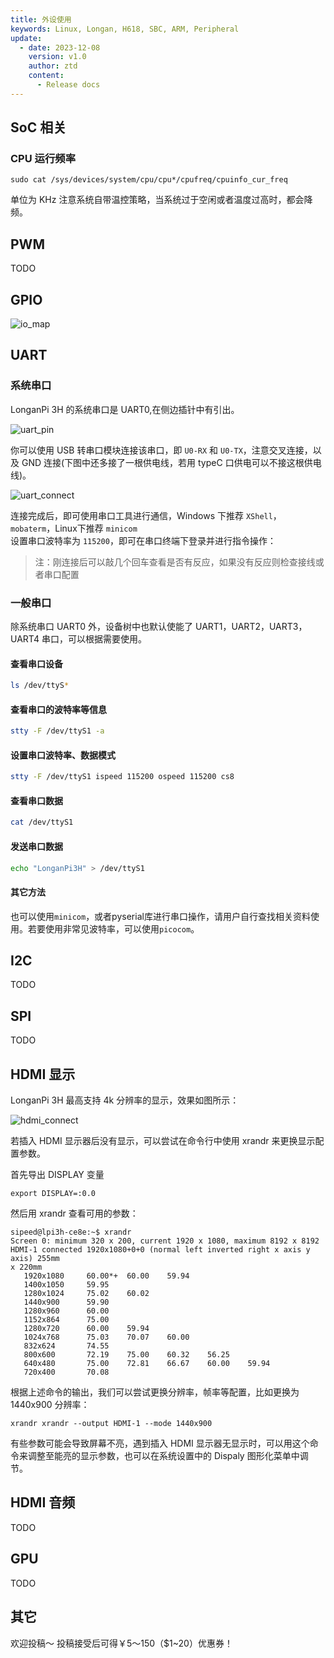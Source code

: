 ```yaml
---
title: 外设使用
keywords: Linux, Longan, H618, SBC, ARM, Peripheral
update:
  - date: 2023-12-08
    version: v1.0
    author: ztd
    content:
      - Release docs
---
```



## SoC 相关
 
### CPU 运行频率

```shell
sudo cat /sys/devices/system/cpu/cpu*/cpufreq/cpuinfo_cur_freq
```
单位为 KHz
注意系统自带温控策略，当系统过于空闲或者温度过高时，都会降频。

## PWM

TODO 

## GPIO

![io_map](./assets/peripheral/io_map.jpeg)

## UART 

### 系统串口

LonganPi 3H 的系统串口是 UART0,在侧边插针中有引出。  

![uart_pin](./assets/peripheral/uart_pin.png)  

你可以使用 USB 转串口模块连接该串口，即 `U0-RX` 和 `U0-TX`，注意交叉连接，以及 GND 连接(下图中还多接了一根供电线，若用 typeC 口供电可以不接这根供电线)。

![uart_connect](./assets/peripheral/uart_connect.png)  

连接完成后，即可使用串口工具进行通信，Windows 下推荐 `XShell`，`mobaterm`，Linux下推荐 `minicom`   
设置串口波特率为 `115200`，即可在串口终端下登录并进行指令操作：  
> 注：刚连接后可以敲几个回车查看是否有反应，如果没有反应则检查接线或者串口配置


### 一般串口

除系统串口 UART0 外，设备树中也默认使能了 UART1，UART2，UART3，UART4 串口，可以根据需要使用。

#### 查看串口设备

```bash
ls /dev/ttyS*
```

#### 查看串口的波特率等信息

```bash
stty -F /dev/ttyS1 -a 
```

#### 设置串口波特率、数据模式

```bash
stty -F /dev/ttyS1 ispeed 115200 ospeed 115200 cs8
```

#### 查看串口数据

```bash
cat /dev/ttyS1
```

#### 发送串口数据

```bash
echo "LonganPi3H" > /dev/ttyS1
```

#### 其它方法

也可以使用`minicom`，或者pyserial库进行串口操作，请用户自行查找相关资料使用。若要使用非常见波特率，可以使用`picocom`。

## I2C

TODO

## SPI

TODO

## HDMI 显示

LonganPi 3H 最高支持 4k 分辨率的显示，效果如图所示：

![hdmi_connect](./assets/peripheral/hdmi_connect.jpg)

若插入 HDMI 显示器后没有显示，可以尝试在命令行中使用 xrandr 来更换显示配置参数。

首先导出 DISPLAY 变量
```shell
export DISPLAY=:0.0
```

然后用 xrandr 查看可用的参数：
```shell
sipeed@lpi3h-ce8e:~$ xrandr                                                     
Screen 0: minimum 320 x 200, current 1920 x 1080, maximum 8192 x 8192           
HDMI-1 connected 1920x1080+0+0 (normal left inverted right x axis y axis) 255mm 
x 220mm                                                                         
   1920x1080     60.00*+  60.00    59.94                                        
   1400x1050     59.95                                                          
   1280x1024     75.02    60.02                                                 
   1440x900      59.90                                                          
   1280x960      60.00                                                          
   1152x864      75.00                                                          
   1280x720      60.00    59.94                                                 
   1024x768      75.03    70.07    60.00                                        
   832x624       74.55                                                          
   800x600       72.19    75.00    60.32    56.25                               
   640x480       75.00    72.81    66.67    60.00    59.94                      
   720x400       70.08                                                          
```

根据上述命令的输出，我们可以尝试更换分辨率，帧率等配置，比如更换为 1440x900 分辨率：
```shell
xrandr xrandr --output HDMI-1 --mode 1440x900
```
有些参数可能会导致屏幕不亮，遇到插入 HDMI 显示器无显示时，可以用这个命令来调整至能亮的显示参数，也可以在系统设置中的 Dispaly 图形化菜单中调节。

## HDMI 音频

TODO

## GPU

TODO


## 其它
欢迎投稿～ 投稿接受后可得￥5～150（$1~20）优惠券！